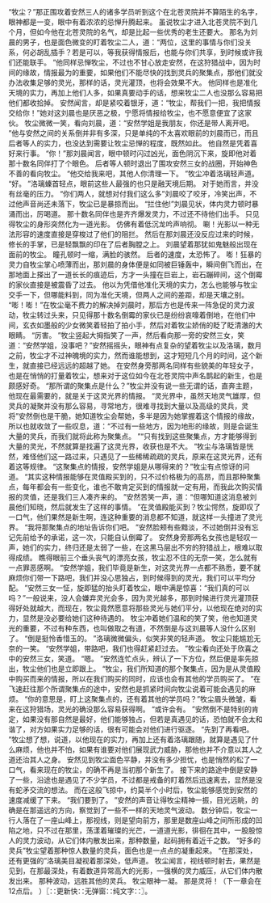 “牧尘？”那正围攻着安然三人的诸多学员听到这个在北苍灵院并不算陌生的名字，眼神都是一变，眼中有着浓浓的忌惮升腾起来。
虽说牧尘才进入北苍灵院不到几个月，但如今他在北苍灵院的名气，却是比起一些优秀的老生还要大。
那名为刘晨的男子，也是面色微变的盯着牧尘二人，道：“两位，这里的事情与你们没关系，何必胡乱插手？若是可以，等我获得情报后，也能与你们共享，到时候或许我们还能联手。
”他同样忌惮牧尘，不过也不甘心放走安然，在这狩猎战中，因为时间的缘故，情报最为的重要，如果他们不能尽快的找到灵兵的聚集点，那他们就没办法收集足够的灵光，那样的话，灵光灌顶，也将会效果不大。
他同样也是准化天境的实力，再加上他们人多，如果真要动手的话，想来牧尘二人也没那么容易把他们都收拾掉。
安然闻言，却是紧咬着银牙，道：“牧尘，帮我们一把，我把情报交给你！”她对这刘晨也是厌恶之极，宁愿将情报给牧尘，也不愿意便宜了这家伙。
牧尘微微一笑，看向刘晨，道：“安然学姐是我朋友，你还是带人离开吧。
”他与安然之间的关系倒并非有多深，只是单纯的不太喜欢眼前的刘晨而已，而且后者等人的实力，也没达到需要让牧尘忌惮的程度，既然如此。
他自然是凭着喜好来行事。
“你！”那刘晨闻言，眼中顿时闪过凶光，面色阴沉下来，旋即他对着那十数名同伴打了个眼色。
后者等人顿时退出了围攻安然三女的战圈，开始神色不善的看向牧尘。
“他交给我来吧，其他人你清理一下。
”牧尘冲着洛璃轻声道。
“好。
”洛璃螓首轻点，眼前这些人最强的也只是融天境后期。
对于她而言，并没有丝毫的压力。
“你们两人，就想对付我们这么多”刘晨咬了咬牙，冷笑出声，不过他声音尚还未落下，牧尘已是暴掠而出。
“拦住他!”刘晨见状，体内灵力顿时暴涌而出，厉喝道。
那十数名同伴也是齐齐爆发灵力，不过还不待他们出手。
只见得牧尘的身形突然化为一道光影。
仿佛有着低沉龙吟声响彻。
唰！光影以一种无法形容的速度直接是穿梭过了他们的阻拦。
然后在那刘晨还没反应过来的时候，修长的手掌，已是轻飘飘的印在了后者胸膛之上。
刘晨望着那犹如鬼魅般出现在面前的牧尘。
瞳孔顿时一缩，满脸的骇然。
后者的速度，太恐怖了。
嘭！狂暴的灵力自牧尘掌心喷薄而出，那刘晨的身体便是如同被巨锤轰中，瞬间倒飞而出，在那地面上搽出了一道长长的痕迹后，方才一头撞在巨岩上，岩石蹦碎间，这个倒霉的家伙直接是被震昏了过去。
他以为凭借他准化天境的实力，怎么也能够与牧尘交手一下，但哪能料到，同为准化天境，但两人之间的差距，却是天壤之别。
“嘭！嘭！”在牧尘毫不费力的解决掉刘晨时，那后方也是传来一阵急促的灵力波动，牧尘转过头来，只见得那十数名倒霉的家伙已是纷纷哀嚎着倒地，在他们中间，玄衣如墨般的少女微笑着轻拍了拍小手，然后对着牧尘娇俏的眨了眨清澈的大眼睛。
“厉害。
”牧尘竖起大拇指笑了一声，然后看向那一旁的安然三女，笑道：“安然学姐，没事吧？”安然摇摇头，眼神有点复杂的望着牧尘以及洛璃，数月之前，牧尘才不过神魄境的实力，然而谁能想到，这才短短几个月的时间，这个新生，就直接已经远远的超越了她。
在安然身旁那两名同样有些貌美的年轻女子，也是在悄悄的打量着牧尘，想来对于这位如今在北苍灵院中声名鹊起的新生，也是颇感好奇。
“那所谓的聚集点是什么？”牧尘并没有说一些无谓的话，直奔主题，他现在最需要的，就是关于这灵光界的情报。
“灵光界中，虽然天地灵气雄厚，但灵兵的凝聚并没有那么容易，寻常地方，很难寻找到大量以及高级的灵兵，灵将”安然倒也是干脆，她知道牧尘会帮她，多半是因为她掌握着这个情报的缘故，所以也就收敛了一些叹息，道：“不过有一些地方，因为地形的缘故，则是会诞生大量的灵兵，而我们就将此称为聚集点。
”“只有找到这些聚集点，方才能够得到大量的灵光，不然就算是找遍了这灵光界，收获也是不大。
”牧尘与洛璃皆是恍然，难怪他们这一路过来，只遇见了一些稀稀疏疏的灵兵，原来在这灵光界，还有着这等规律。
“这聚集点的情报，安然学姐是从哪得来的？”牧尘有点惊讶的问道。
“其实这种情报能够在灵值殿买到的，只不过价格极为的高昂，而且那种聚集点，每年都会有一些变化，谁也不敢肯定买到的情报就一定有用，而我此次购买情报的灵值，还是我们三人凑齐来的。
”安然苦笑一声，道：“但哪知道这消息被刘晨他们知晓，然后就发生了这样的事情。
”在灵值殿能买到？牧尘愕然，旋即叹了一口气，他们果然是新生啊，连这种重要的消息都不知道，就这样一头撞进了灵光界。
“我将那聚集点的地址告诉你们吧。
”安然脸颊有些黯淡，不过她倒并没有忘记先前给予的承诺，这一次，只能自认倒霉了。
安然身旁那两名女孩也是轻叹一声，她们的实力，终归还是太弱了一些，在这黑马层出不穷的狩猎战上，根难以取得成绩。
瞧得眼前三个垂头丧气的漂亮女孩，牧尘忍不住的无奈一笑，怎么就有一点罪恶感啊。
“安然学姐，我们毕竟是新生，对这灵光界一点都不熟悉，要不就麻烦你们带一下路吧，我们并没心思独占，到时候得到的灵光，我们可以平均分配。
”安然三女一怔，旋即猛的抬头盯着牧尘，眼中满是惊喜：“我们真的可以吗？”一般说来，没人会嫌弃灵光会多，因为灵光越多，那到时候进行灵光灌顶获得好处就越大，而现在，牧尘竟然愿意将那些灵光与她们平分，以他现在绝对的实力，显然是没必要给她们这种待遇的。
牧尘冲着她们温和的笑了笑，他也知道灵光的重要，不过有种东西，也叫做取之有道，不然倒是与这刘晨等人没什么区别了。
“倒是挺怜香惜玉的。
”洛璃微微偏头，似笑非笑的轻声道。
牧尘只能尴尬无奈的一笑。
“安然学姐，带路吧，我们也得赶紧赶过去。
”牧尘看向还处于欣喜之中的安然三女，笑道。
“嗯。
”安然连忙点头，辨认了一下方位，然后便是率先掠出，牧尘他们也是立即跟上。
“牧尘，我们所知道的那个聚集点，因为是从灵值殿中购买而来的情报，所以在我们购买的同时，应该也会有其他的学员购买了。
”在飞速赶往那个所谓聚集点的途中，安然也是抓紧时间向牧尘说着可能会遇见的麻烦。
“你的意思是，盯上这聚集点的，还有着其他的学员吗？”牧尘眉头微皱，看来在这狩猎场，灵光的确没那么容易获得啊。
“或许会有。
”安然倒不是特别的肯定，如果没有那自然是最好，他们能够独占，但若是真遇见的话，恐怕就不会太和谐了，对方如果实力足够的话，很有可能会对他们进行驱逐。
“先到了再看吧。
”牧尘想了想，说道，以他现在的实力，再加上还有着洛璃跟随，就算是遇见了什么麻烦，他也并不怕，如果有谁要对他们展现武力威胁，那他也并不介意以其人之道还治其人之身。
安然见到牧尘面色平静，并没有多少担忧，也是悄然的松了一口气，看来现在的牧尘，的确不再是当初那个新生了。
接下来的路途中倒是安静了一些，沿途也是遇见了不少学员，不过都是戒备的盯着然后迅速离去，显然是没有蛇矛交流的想法。
而在这般飞掠中，约莫半个小时后，牧尘能够感觉到安然的速度减缓了下来。
“我们要到了。
”安然的声音让得牧尘精神一振，目光远眺，的确是在那遥远的方向，察觉到了一些不一样的天地灵气波动。
数分钟后，牧尘一行人落在了一座山峰上，那视线，则是望向前方，那里是数座山峰之间所形成的凹陷之地，只不过在那里，荡漾着璀璨的光芒，一道道光影，徘徊在其中，一股股惊人的灵力波动，从它们体内散发出来，那种数量，起码拥有着近千之数。
“好多的灵兵”牧尘望着那种惊人数量的灵兵，面色也是一点点的凝重起来。
“在那深处，还有更强的”洛璃美目凝视着那深处，低声道。
牧尘闻言，视线顿时射去，果然是见到，在那最深处，有着数道异常高大的光影，一强横的灵力威压，从它们体内散发出来。
那种波动，远胜其他的灵兵。
牧尘眼神一凝。
那是灵将！（下一章会在12点后。
）〖∷更新快∷无弹窗∷纯文字∷〗。
